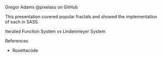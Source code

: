 Gregor Adams
@pixelass on GitHub

This presentation covered popular fractals and showed the implementation of each in SASS.

Iterated Function System vs Lindenmeyer System

References

* Rosettacode
